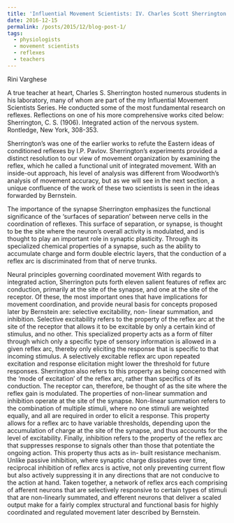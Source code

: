 ```yaml
---
title: 'Influential Movement Scientists: IV. Charles Scott Sherrington (1857 - 1952)'
date: 2016-12-15
permalink: /posts/2015/12/blog-post-1/
tags:
  - physiologists
  - movement scientists
  - reflexes
  - teachers
---
```


Rini Varghese

A true teacher at heart, Charles S. Sherrington hosted numerous students in his laboratory, many of whom are part of the my Influential Movement Scientists Series. He conducted some of the most fundamental research on reflexes. Reflections on one of his more comprehensive works cited below:
Sherrington, C. S. (1906). Integrated action of the nervous system. Rontledge, New York, 308-353.
 
 Sherrington’s was one of the earlier works to refute the Eastern ideas of conditioned reflexes by I.P. Pavlov. Sherrington’s experiments provided a distinct resolution to our view of movement organization by examining the reflex, which he called a functional unit of integrated movement. With an inside-out approach, his level of analysis was different from Woodworth’s analysis of movement accuracy, but as we will see in the next section, a unique confluence of the work of these two scientists is seen in the ideas forwarded by Bernstein.
 
The importance of the synapse
Sherrington emphasizes the functional significance of the ‘surfaces of separation’ between nerve cells in the coordination of reflexes. This surface of separation, or synapse, is thought to be the site where the neuron’s overall activity is modulated, and is thought to play an important role in synaptic plasticity. Through its specialized chemical properties of a synapse, such as the ability to accumulate charge and form double electric layers, that the conduction of a reflex arc is discriminated from that of nerve trunks.
 
Neural principles governing coordinated movement
With regards to integrated action, Sherrington puts forth eleven salient features of reflex arc conduction, primarily at the site of the synapse, and one at the site of the receptor. Of these, the most important ones that have implications for movement coordination, and provide neural basis for concepts proposed later by Bernstein are: selective excitability, non- linear summation, and inhibition. Selective excitability refers to the property of the reflex arc at the site of the receptor that allows it to be excitable by only a certain kind of stimulus, and no other. This specialized property acts as a form of filter through which only a specific type of sensory information is allowed in a given reflex arc, thereby only eliciting the response that is specific to that incoming stimulus. A selectively excitable reflex arc upon repeated excitation and response elicitation might lower the threshold for future responses. Sherrington also refers to this property as being concerned with the ‘mode of excitation’ of the reflex arc, rather than specifics of its conduction. The receptor can, therefore, be thought of as the site where the reflex gain is modulated. The properties of non-linear summation and inhibition operate at the site of the synapse. Non-linear summation refers to the combination of multiple stimuli, where no one stimuli are weighted equally, and all are required in order to elicit a response. This property allows for a reflex arc to have variable thresholds, depending upon the accumulation of charge at the site of the synapse, and thus accounts for the level of excitability. Finally, inhibition refers to the property of the reflex arc that suppresses response to signals other than those that potentiate the ongoing action. This property thus acts as in- built resistance mechanism. Unlike passive inhibition, where synaptic charge dissipates over time, reciprocal inhibition of reflex arcs is active, not only preventing current flow but also actively suppressing it in any directions that are not conducive to the action at hand.
Taken together, a network of reflex arcs each comprising of afferent neurons that are selectively responsive to certain types of stimuli that are non-linearly summated, and efferent neurons that deliver a scaled output make for a fairly complex structural and functional basis for highly coordinated and regulated movement later described by Bernstein.

